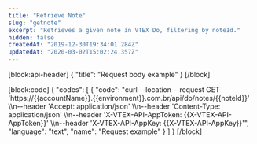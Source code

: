 ```yaml
---
title: "Retrieve Note"
slug: "getnote"
excerpt: "Retrieves a given note in VTEX Do, filtering by noteId."
hidden: false
createdAt: "2019-12-30T19:34:01.284Z"
updatedAt: "2020-03-02T15:02:24.357Z"
---
```

[block:api-header]
{
  "title": "Request body example"
}
[/block]

[block:code]
{
  "codes": [
    {
      "code": "curl --location --request GET 'https://{{accountName}}.{{environment}}.com.br/api/do/notes/{{noteId}}' \\\n--header 'Accept: application/json' \\\n--header 'Content-Type: application/json' \\\n--header 'X-VTEX-API-AppToken: {{X-VTEX-API-AppToken}}' \\\n--header 'X-VTEX-API-AppKey: {{X-VTEX-API-AppKey}}'",
      "language": "text",
      "name": "Request example"
    }
  ]
}
[/block]